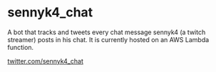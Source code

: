 # sennyk4_chat
A bot that tracks and tweets every chat message sennyk4 (a twitch streamer) posts in his chat. It is currently hosted on an AWS Lambda function.

[twitter.com/sennyk4_chat](https://twitter.com/sennyk4_chat)
